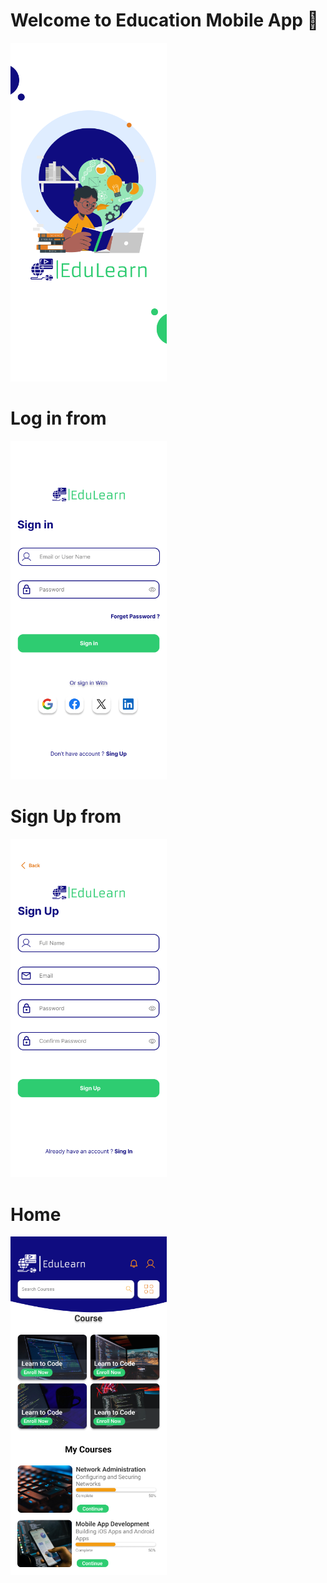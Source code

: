 # Welcome to Education Mobile App 👋
<img src="/assets/image/home.png" width="250px" alt="login">
<h1>Log in from</h1>
<img src="/assets/image/Sign%20in.png" width="250px" alt="login">
<h1>Sign Up from</h1>
<img src="/assets/image/Sign%20up.png" width="250px" alt="login">
<h1>Home</h1>
<img src="/assets/image/Home%20screen.png" width="250px" alt="login">


